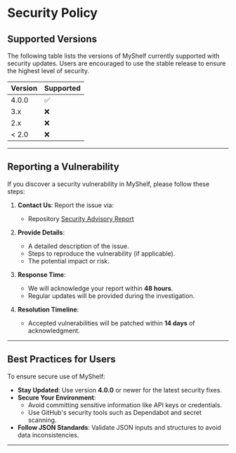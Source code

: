 # Security Policy

## Supported Versions

The following table lists the versions of MyShelf currently supported with security updates. Users are encouraged to use the stable release to ensure the highest level of security.

| Version | Supported          |
| ------- | ------------------ |
| 4.0.0   | :white_check_mark: |
| 3.x     | :x:                |
| 2.x     | :x:                |
| < 2.0   | :x:                |

---

## Reporting a Vulnerability

If you discover a security vulnerability in MyShelf, please follow these steps:

1. **Contact Us**: Report the issue via:
   - Repository [Security Advisory Report](https://github.com/bsc7080gbc/genai_prompt_myshelf/security/advisories)
   
2. **Provide Details**:
   - A detailed description of the issue.
   - Steps to reproduce the vulnerability (if applicable).
   - The potential impact or risk.

3. **Response Time**:
   - We will acknowledge your report within **48 hours**.
   - Regular updates will be provided during the investigation.

4. **Resolution Timeline**:
   - Accepted vulnerabilities will be patched within **14 days** of acknowledgment.

---

## Best Practices for Users

To ensure secure use of MyShelf:
- **Stay Updated**: Use version **4.0.0** or newer for the latest security fixes.
- **Secure Your Environment**:
  - Avoid committing sensitive information like API keys or credentials.
  - Use GitHub's security tools such as Dependabot and secret scanning.
- **Follow JSON Standards**: Validate JSON inputs and structures to avoid data inconsistencies.

---

